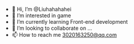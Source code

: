 - 👋 Hi, I’m @Liuhahahahei
- 👀 I’m interested in game
- 🌱 I’m currently learning Front-end development
- 💞️ I’m looking to collaborate on ...
- 📫 How to reach me 3020163250@qq.com

<!---
Liuhahahahei/Liuhahahahei is a ✨ special ✨ repository because its `README.md` (this file) appears on your GitHub profile.
You can click the Preview link to take a look at your changes.
--->

